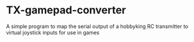 TX-gamepad-converter
====================

A simple program to map the serial output of a hobbyking RC transmitter to virtual joystick inputs for use in games

